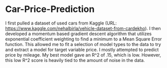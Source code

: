 # Car-Price-Prediction
I first pulled a dataset of used cars from Kaggle (URL: https://www.kaggle.com/nehalbirla/vehicle-dataset-from-cardekho). I then developed a momentum based  gradient descent algorithm that utilizes exponential coefficient weighting to find a minimum to a Mean Square Error function. This allowed me to fit a selection of model types to the data to try and extract a model for target variable price. I mostly attempted to predict price by mileage. My best model gave an R^2 of .15, which is low.  However, this low R^2 score is heavily tied to the amount of noise in the data. 
